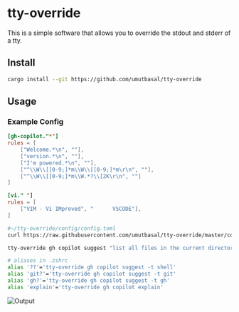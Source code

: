 # tty-override

This is a simple software that allows you to override the stdout and stderr of a tty.

## Install

```sh
cargo install --git https://github.com/umutbasal/tty-override
```

## Usage
### Example Config
```toml
[gh-copilot."*"]
rules = [
	["Welcome.*\n", ""],
	["version.*\n", ""],
	["I'm powered.*\n", ""],
	["^\\W\\[[0-9;]*m\\W\\[[0-9;]*m\r\n", ""],
	["^\\W\\[[0-9;]*m\\W.*?\\[2K\r\n", ""]
]

[vi." "]
rules = [
	["VIM - Vi IMproved", "      VSCODE"],
]
```

```sh
#~/tty-override/config/config.toml
curl https://raw.githubusercontent.com/umutbasal/tty-override/master/config/config.toml --create-dirs -o ~/.config/tty-override/config.toml
```

```sh
tty-override gh copilot suggest "list all files in the current directory"
```

```sh
# aliases in .zshrc
alias '??'='tty-override gh copilot suggest -t shell'
alias 'git?'='tty-override gh copilot suggest -t git'
alias 'gh?'='tty-override gh copilot suggest -t gh'
alias 'explain'='tty-override gh copilot explain'
```

![Output](image.png)
